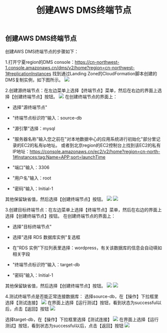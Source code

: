 ﻿---
title: "创建AWS DMS终端节点"
chapter: false
weight: 51
---

## 创建AWS DMS终端节点

创建AWS DMS终端节点的步骤如下：

1.打开宁夏region的DMS console：https://cn-northwest-1.console.amazonaws.cn/dms/v2/home?region=cn-northwest-1#replicationInstances
找到通过Landing Zone的CloudFormation脚本创建的DMS复制实例，如下图所示。
![](/images/DataSyncWithDMS/selectDMSInstance.png)

2.创建源终端节点：在左边菜单上选择【终端节点】菜单，然后在右边的界面上选择【创建终端节点】按钮。
![](/images/DataSyncWithDMS/selectCreateEndpoint.png)
在创建终端节点的界面上：

* 选择"源终端节点"

* "终端节点标识符"输入：source-db

* "源引擎"选择：mysql

* "服务器名称"输入您之前在"对本地数据中心的应用系统进行初始化"部分里记录的EC2的私有ip地址。
或者到北京region的EC2控制台上找到该EC2的私有IP地址：https://console.amazonaws.cn/ec2/v2/home?region=cn-north-1#Instances:tag:Name=APP;sort=launchTime

* "端口"输入：3306

* "用户名"输入：root

* "密码"输入：Initial-1

其他保留缺省值，然后选择【创建终端节点】按钮。
![](/images/DataSyncWithDMS/createSourceEndpoint1.png)
![](/images/DataSyncWithDMS/createSourceEndpoint2.png)

3.创建目标终端节点：在左边菜单上选择【终端节点】菜单，然后在右边的界面上选择【创建终端节点】按钮。
在创建终端节点的界面上：

* 选择"目标终端节点"

* 选择"选择 RDS 数据库实例"复选框

* 在"RDS 实例"下拉列表里选择：wordpress，有关该数据库的信息会自动填如相关字段

* "终端节点标识符"输入：target-db

* "密码"输入：Initial-1

其他保留缺省值，然后选择【创建终端节点】按钮。
![](/images/DataSyncWithDMS/createTargetEndpoint1.png)
![](/images/DataSyncWithDMS/createTargetEndpoint2.png)

4.测试终端节点是否能正常连接数据库：
选择source-db，在【操作】下拉框里选择【测试连接】
![](/images/DataSyncWithDMS/testSourceEndpoint1.png)
在界面上选择【运行测试】按钮，看到状态为successful以后，点击【返回】按钮
![](/images/DataSyncWithDMS/testSourceEndpoint2.png)

选择target-db，在【操作】下拉框里选择【测试连接】
![](/images/DataSyncWithDMS/testTargetEndpoint1.png)
在界面上选择【运行测试】按钮，看到状态为successful以后，点击【返回】按钮
![](/images/DataSyncWithDMS/testTargetEndpoint2.png)

